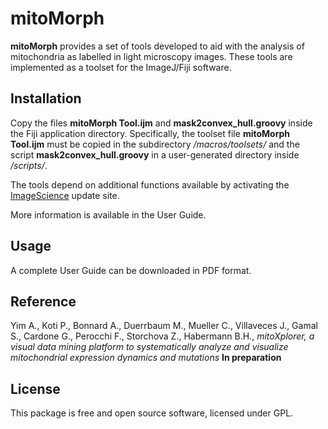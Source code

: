 mitoMorph
=========

**mitoMorph** provides a set of tools developed to aid with the analysis of mitochondria as labelled in light microscopy images. These tools are implemented as a toolset for the ImageJ/Fiji software.

## Installation
Copy the files **mitoMorph Tool.ijm** and **mask2convex_hull.groovy** inside the Fiji application directory. Specifically, the toolset file **mitoMorph Tool.ijm** must be copied in the subdirectory _/macros/toolsets/_ and the script **mask2convex_hull.groovy** in a user-generated directory inside _/scripts/_.

The tools depend on additional functions available by activating the [ImageScience](https://imagej.net/ImageScience) update site.

More information is available in the User Guide.

## Usage
A complete User Guide can be downloaded in PDF format.

## Reference
Yim A., Koti P., Bonnard A., Duerrbaum M., Mueller C., Villaveces J., Gamal S., Cardone G., Perocchi F., Storchova Z., Habermann B.H., _mitoXplorer, a visual data mining platform to systematically analyze and visualize mitochondrial expression dynamics and mutations_ **In preparation**

## License
This package is free and open source software, licensed under GPL.
